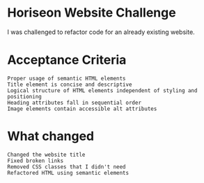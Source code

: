# Horiseon Website Challenge
  I was challenged to refactor code for an already existing website.

# Acceptance Criteria
    Proper usage of semantic HTML elements
    Title element is concise and descriptive
    Logical structure of HTML elements independent of styling and positioning
    Heading attributes fall in sequential order
    Image elements contain accessible alt attributes
    
# What changed
    Changed the website title
    Fixed broken links
    Removed CSS classes that I didn't need
    Refactored HTML using semantic elements
